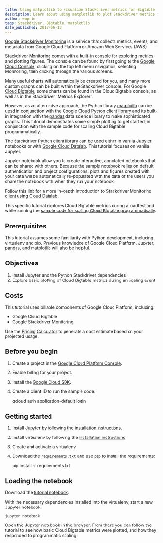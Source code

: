 ```yaml
---
title: Using matplotlib to visualize Stackdriver metrics for Bigtable
description: Learn about using matplotlib to plot Stackdriver metrics for Bigtable
author: waprin
tags: Stackdriver, Bigtable, matplotlib
date_published: 2017-06-13
---
```


[Google Stackdriver Monitoring](https://cloud.google.com/monitoring/) is
a service that collects metrics, events, and metadata from Google Cloud Platform or
Amazon Web Services (AWS).

Stackdriver Monitoring comes with a built-in console for exploring metrics and
plotting figures. The console can be found by first going to the
[Google Cloud Console](https://console.cloud.google.com), clicking on the
top left menu navigation, selecting Monitoring, then clicking through
the various screens.

Many useful charts will automatically be created for you, and many more custom
graphs can be built within the Stackdriver console. For
[Google Cloud Bigtable](https://cloud.google.com/bigtable/), some charts can
be found in the Cloud Bigtable console, as well as in the Stackdriver
'Metrics Explorer'.

However, as an alternative
approach, the Python library [matplotlib](https://matplotlib.org/) can be uesd in conjunction with the
[Google Cloud Python client library](https://github.com/GoogleCloudPlatform/google-cloud-python/tree/master/monitoring)
and its built-in integration with the  [pandas](http://pandas.pydata.org/)
data science library to make sophisticated graphs. This tutorial demonstrates
 some simple plotting to get started, in conjunction with the
 sample code for scaling Cloud Bigtable programmatically.

The Stackdriver Python client library can be used either in vanilla
[Jupyter](http://jupyter.org/) notebooks or with
[Google Cloud Datalab](https://cloud.google.com/datalab/). This tutorial
focuses on vanilla Jupyter.

Jupyter notebook allow you to create interactive, annotated notebooks that
can be shared with others. Because the sample notebook relies on default
authentication and project configurations, plots and figures created
with your data will be automatically re-populated with the data of the users
you share the notebook with when they run your notebook.

Follow this link for [a more in-depth introduction to Stackdriver Monitoring
client using Cloud Datalab](https://github.com/googledatalab/notebooks/tree/master/tutorials/Stackdriver%20Monitoring).

This specific tutorial explores Cloud Bigtable metrics during a loadtest
and while running the [sample code for scaling Cloud Bigtable programmatically](https://github.com/GoogleCloudPlatform/python-docs-samples/tree/master/bigtable/autoscaler).

## Prerequisites

This tutorial assumes some familiarity with Python development, including
virtualenv and pip. Previous knowledge of Google Cloud Platform, Jupyter,
pandas, and matplotlib will also be helpful.

## Objectives

1.  Install Jupyter and the Python Stackdriver dependencies
1.  Explore basic plotting of Cloud Bigtable metrics during an scaling event

## Costs

This tutorial uses billable components of Google Cloud Platform, including:

- Google Cloud Bigtable
- Google Stackdriver Monitoring

Use the [Pricing Calculator][pricing] to generate a cost estimate based on your
projected usage.

[pricing]: https://cloud.google.com/products/calculator

## Before you begin

1.  Create a project in the [Google Cloud Platform Console][console].
1.  Enable billing for your project.
1.  Install the [Google Cloud SDK][cloud-sdk].
1.  Create a client ID to run the sample code:

     gcloud auth application-default login

[console]: https://console.cloud.google.com/
[cloud-sdk]: https://cloud.google.com/sdk/

## Getting started

1.  Install Jupyter by following the [installation instructions](jupyter).

1. Install virtualenv by following the [installation instructions](virtualenv)

1. Create and activate a virtualenv

1. Download the [`requirements.txt`](requirements.txt) and use `pip` to install
the requirements:

    pip install -r requirements.txt

[jupyter]: http://jupyter.readthedocs.io/en/latest/install.html
[virutalenv]: https://virtualenv.pypa.io/en/stable/installation/

## Loading the notebook

Download the [tutorial notebook](monitoring_metrics.ipynb).

With the necessary dependencies installed into the virtualenv, start a new
Jupyter notebook:

    jupyter notebook

Open the Jupyter notebook in the browser. From there you can follow the
 tutorial to see how basic Cloud Bigtable metrics were plotted, and how they
 responded to programmatic scaling.
